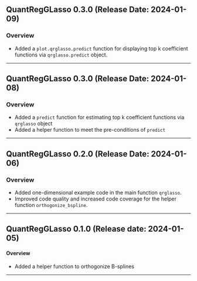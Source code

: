 ## QuantRegGLasso 0.3.0 (Release Date: 2024-01-09)
### Overview 
- Added a `plot.qrglasso.predict` function for displaying top k coefficient functions via `qrglasso.predict` object.

---

## QuantRegGLasso 0.3.0 (Release Date: 2024-01-08)
### Overview 
- Added a `predict` function for estimating top k coefficient functions via `qrglasso` object
- Added a helper function to meet the pre-conditions of `predict`

---

## QuantRegGLasso 0.2.0 (Release Date: 2024-01-06)
### Overview 
- Added one-dimensional example code in the main function `qrglasso`.
- Improved code quality and increased code coverage for the helper function `orthogonize_bspline`.

---
## QuantRegGLasso 0.1.0 (Release date: 2024-01-05)
#### Overview 
- Added a helper function to orthogonize B-splines

---
